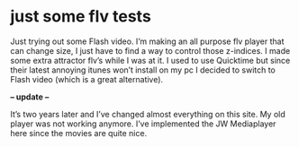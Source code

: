 <!--
  id: 219
  date: 2006-06-23T23:10:34
  modified: 2006-06-23T23:10:34
  slug: justsomeflvtests
  type: post
  excerpt: <p>Just trying out some Flash video. I&#8217;m making an all purpose flv player that can change size, I just have to find a way to control those z-indices. I made some extra attractor flv&#8217;s while I was at it. I used to use Quicktime but since their latest annoying itunes won&#8217;t install on my pc [&hellip;]</p>
  categories: Flash, video, Actionscript
  tags: 
  inCv: 
  inPortfolio: 
  dateFrom: 
  dateTo: 
-->

# just some flv tests

<p>Just trying out some Flash video. I&#8217;m making an all purpose flv player that can change size, I just have to find a way to control those z-indices. I made some extra attractor flv&#8217;s while I was at it. I used to use Quicktime but since their latest annoying itunes won&#8217;t install on my pc I decided to switch to Flash video (which is a great alternative).</p>
<p><b>&#8211; update &#8211;</b></p>
<p>It&#8217;s two years later and I&#8217;ve changed almost everything on this site. My old player was not working anymore. I&#8217;ve implemented the JW Mediaplayer here since the movies are quite nice.</p>
<p><script type="text/javascript">
	Sjeiti.addFlv("../mov/lorenz84_1.flv",640,480);
	Sjeiti.addFlv("../mov/lorenzII.flv",640,480);
	Sjeiti.addFlv("../mov/latoocarfian_2.flv",640,480);
	Sjeiti.addFlv("../mov/lorenz.flv",640,480);
	Sjeiti.addFlv("../mov/dejong.flv",640,480);
	Sjeiti.addFlv("../mov/lorenz3d3.flv",640,480);
	Sjeiti.addFlv("../mov/lorenz84.flv",640,480);
	Sjeiti.addFlv("../mov/latoocarfian_1.flv",640,480);
	Sjeiti.addFlv("../mov/dejong_1.flv",640,480);
	Sjeiti.addFlv("../mov/latoocarfian_1.flv",640,480);</p>
<p>	//addFlv("wp-content/data/video/lorenz84_1.flv", .5, 1);
	//addFlv("wp-content/data/video/lorenzII.flv" ,.5 ,1);
	//addFlv("wp-content/data/video/latoocarfian_2.flv", .5, 1);
	//addFlv("wp-content/data/video/lorenz.flv", .5, 1);</p>
<p>	//addFlv("wp-content/data/video/dejong.flv",.5, 1);
	//addFlv("wp-content/data/video/lorenz3d3.flv", .5, 1);
	//addFlv("wp-content/data/video/lorenz84.flv",.5 ,1);
	//addFlv("wp-content/data/video/latoocarfian_1.flv", .5, 1);
	//addFlv("wp-content/data/video/dejong_1.flv" ,.5 ,1);
	//addFlv("wp-content/data/video/landscapes.flv" ,.5 ,1);
	//setSize("lorenz84",320,240);
	//setSize("lorenz",320,240);
</script></p>